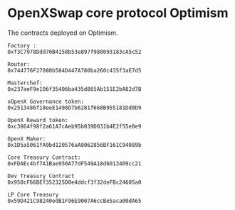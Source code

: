 # OpenXSwap core protocol Optimism

The contracts deployed on Optimism.


	Factory :
    0xf3C7978Ddd70B4158b53e897f980093183cA5c52

    Router:
    0x744776F27080b584D447A780ba260c435f3aE7d5

    Masterchef:
    0x237aeF9e106f35406ba435d865Ab151E2bA82d7B

    xOpenX Governance token:
    0x2513486f18eeE1498D7b6281f668B955181Dd0D9

    OpenX Reward token:
    0xc3864f98f2a61A7cAeb95b039D031b4E2f55e0e9

    OpenX Maker:
    0x1D5a5061fA9bd120576aA8062856BF161C94089b

    Core Treasury Contract:
	0xFDAEc4bf7A1Bae950A77dF549A18d6013409cc21

	Dev Treasury Contract
	0x950cF66BEf352325D0e4ddcf3f32deFBc24605a0

	LP Core Treasury
	0x59D421C98240edB1F96E9007A6ccBe5aca00dA65


